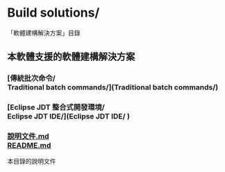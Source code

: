 # Build solutions/
「軟體建構解決方案」目錄

## 本軟體支援的軟體建構解決方案
### [傳統批次命令/<br />Traditional batch commands/](Traditional batch commands/)

### [Eclipse JDT 整合式開發環境/<br />Eclipse JDT IDE/](Eclipse JDT IDE/ )

### [說明文件.md<br />README.md](README.md)
本目錄的說明文件